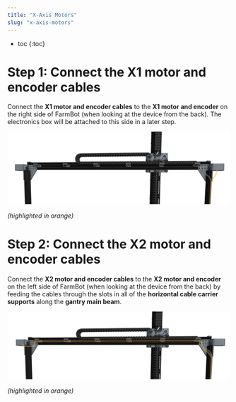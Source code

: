 ```yaml
---
title: "X-Axis Motors"
slug: "x-axis-motors"
---
```


* toc
{:toc}


# Step 1: Connect the X1 motor and encoder cables

Connect the **X1 motor and encoder cables** to the **X1 motor and encoder** on the right side of FarmBot (when looking at the device from the back). The electronics box will be attached to this side in a later step.

![X1 motor cable from back.png](X1_motor_cable_from_back.png)

_(highlighted in orange)_



# Step 2: Connect the X2 motor and encoder cables

Connect the **X2 motor and encoder cables** to the **X2 motor and encoder** on the left side of FarmBot (when looking at the device from the back) by feeding the cables through the slots in all of the **horizontal cable carrier supports** along the **gantry main beam**.

![X2 motor cable from back.png](X2_motor_cable_from_back.png)

_(highlighted in orange)_

